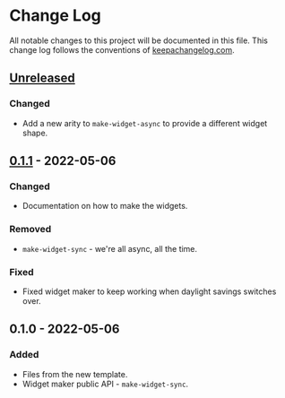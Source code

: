 # Change Log
All notable changes to this project will be documented in this file. This change log follows the conventions of [keepachangelog.com](http://keepachangelog.com/).

## [Unreleased]
### Changed
- Add a new arity to `make-widget-async` to provide a different widget shape.

## [0.1.1] - 2022-05-06
### Changed
- Documentation on how to make the widgets.

### Removed
- `make-widget-sync` - we're all async, all the time.

### Fixed
- Fixed widget maker to keep working when daylight savings switches over.

## 0.1.0 - 2022-05-06
### Added
- Files from the new template.
- Widget maker public API - `make-widget-sync`.

[Unreleased]: https://github.com/your-name/meu-primeiro-projeto/compare/0.1.1...HEAD
[0.1.1]: https://github.com/your-name/meu-primeiro-projeto/compare/0.1.0...0.1.1
